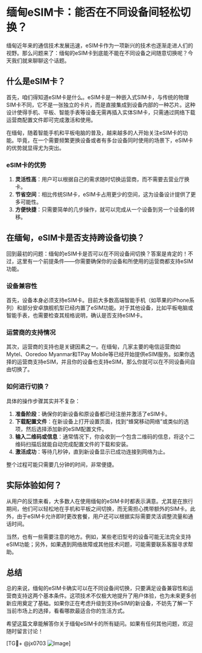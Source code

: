 # 缅甸eSIM卡：能否在不同设备间轻松切换？

缅甸近年来的通信技术发展迅速，eSIM卡作为一项新兴的技术也逐渐走进人们的视野。那么问题来了：缅甸的eSIM卡到底能不能在不同设备之间随意切换呢？今天我们就来聊聊这个话题。

## 什么是eSIM卡？

首先，咱们得知道eSIM卡是什么。eSIM卡是一种嵌入式SIM卡，与传统的物理SIM卡不同，它不是一张独立的卡片，而是直接集成到设备内部的一种芯片。这种设计使得手机、平板、智能手表等设备无需再插入实体SIM卡，只需通过网络下载运营商配置文件即可完成激活和使用。

在缅甸，随着智能手机和平板电脑的普及，越来越多的人开始关注eSIM卡的功能。毕竟，在一个需要频繁更换设备或者有多台设备同时使用的场景下，eSIM卡的优势就显得尤为突出。

### eSIM卡的优势

1. **灵活性高**：用户可以根据自己的需求随时切换运营商，而不需要去营业厅换卡。
2. **节省空间**：相比传统SIM卡，eSIM卡占用更少的空间，这为设备设计提供了更多可能性。
3. **方便快捷**：只需要简单的几步操作，就可以完成从一个设备到另一个设备的转移。

## 在缅甸，eSIM卡是否支持跨设备切换？

回到最初的问题：缅甸的eSIM卡是否可以在不同设备间切换？答案是肯定的！不过，这里有一个前提条件——你需要确保你的设备和所使用的运营商都支持eSIM功能。

### 设备兼容性

首先，设备本身必须支持eSIM卡。目前大多数高端智能手机（如苹果的iPhone系列）和部分安卓旗舰机型已经内置了eSIM功能。对于其他设备，比如平板电脑或智能手表，也需要检查其规格说明，确认是否支持eSIM卡。

### 运营商的支持情况

其次，运营商的支持也是关键因素之一。在缅甸，几家主要的电信运营商如Mytel、Ooredoo Myanmar和TPay Mobile等已经开始提供eSIM服务。如果你选择的运营商支持eSIM，并且你的设备也支持eSIM，那么你就可以在不同设备间自由切换了。

### 如何进行切换？

具体的操作步骤其实并不复杂：

1. **准备阶段**：确保你的新设备和原设备都已经注册并激活了eSIM卡。
2. **下载配置文件**：在新设备上打开设置页面，找到“蜂窝移动网络”或类似的选项，然后选择添加新的eSIM配置文件。
3. **输入二维码或信息**：通常情况下，你会收到一个包含二维码的信息，将这个二维码扫描后就能自动完成配置文件的下载和安装。
4. **激活成功**：等待几秒钟，直到新设备显示已成功连接到网络为止。

整个过程可能只需要几分钟的时间，非常便捷。

## 实际体验如何？

从用户的反馈来看，大多数人在使用缅甸的eSIM卡时都表示满意。尤其是在旅行期间，他们可以轻松地在手机和平板之间切换，而无需担心携带额外的SIM卡。此外，由于eSIM卡允许即时更改套餐，用户还可以根据实际需要灵活调整流量和通话时间。

当然，也有一些需要注意的地方。例如，某些老旧型号的设备可能无法完全支持eSIM功能；另外，如果遇到网络故障或其他技术问题，可能需要联系客服寻求帮助。

## 总结

总的来说，缅甸的eSIM卡确实可以在不同设备间切换，只要满足设备兼容性和运营商支持这两个基本条件。这项技术不仅极大地提升了用户体验，也为未来更多创新应用奠定了基础。如果你正在考虑升级到支持eSIM的新设备，不妨先了解一下当前市场上的选择，看看哪款最适合你的生活方式。

希望这篇文章能解答你关于缅甸eSIM卡的所有疑问。如果有任何其他问题，欢迎随时留言讨论！

[TG💪+ @jx0703 ![Image](https://github.com/user-attachments/assets/dbca1d08-cadb-493c-b0ec-ad6f7a83f270)]
